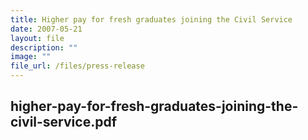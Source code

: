 ```yaml
---
title: Higher pay for fresh graduates joining the Civil Service
date: 2007-05-21
layout: file
description: ""
image: ""
file_url: /files/press-release
---
```

higher-pay-for-fresh-graduates-joining-the-civil-service.pdf
---
